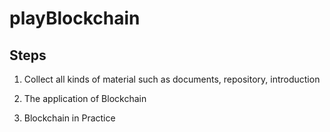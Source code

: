 # playBlockchain

## Steps
1. Collect all kinds of material such as documents, repository, introduction

2. The application of Blockchain

3. Blockchain in Practice

